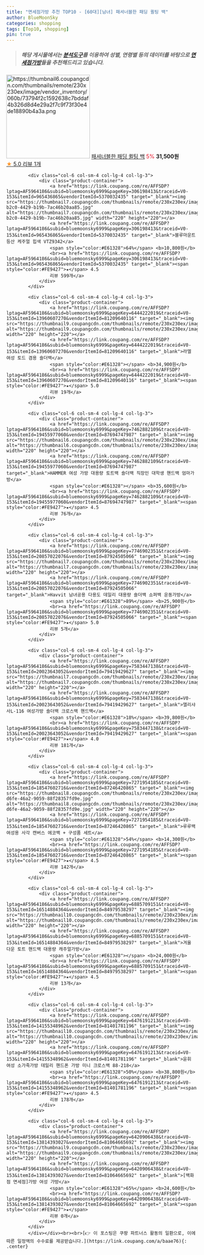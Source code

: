 ```yaml
---
title: "면세점가방 추천 TOP10 - [60대][남녀] 패셔너블한 패딩 퀼팅 백"
author: BlueMoonSky
categories: shopping
tags: [Top10, shopping]
pin: true
---
```


> ##### 해당 게시물에서는 [**분석도구**](https://itemscout.io/)를 이용하여 **성별**, **연령별** 등의 데이터를 바탕으로 [**면세점가방**](https://link.coupang.com/a/baae76)들을 추천해드리고 있습니다.
<div class="container"><div class="row">
            <div class="col-6 col-sm-4 col-lg-4 col-lg-3">
                <div class="product-container">
                    <a href="https://link.coupang.com/re/AFFSDP?lptag=AF5964186&subid=bluemoonsky6999&pageKey=7757925719&traceid=V0-153&itemId=20913988569&vendorItemId=87980913325" target="_blank"><img src="https://thumbnail6.coupangcdn.com/thumbnails/remote/230x230ex/image/vendor_inventory/060b/73794f2c1592638c7bddaf4b326d8d4e29a2f7c9f73f30e4de18890b4a3a.png" alt="https://thumbnail6.coupangcdn.com/thumbnails/remote/230x230ex/image/vendor_inventory/060b/73794f2c1592638c7bddaf4b326d8d4e29a2f7c9f73f30e4de18890b4a3a.png" width="220" height="220"></a>
                    <a href="https://link.coupang.com/re/AFFSDP?lptag=AF5964186&subid=bluemoonsky6999&pageKey=7757925719&traceid=V0-153&itemId=20913988569&vendorItemId=87980913325" target="_blank">패셔너블한 패딩 퀼팅 백</a>
                    <span style="color:#E61328">5%</span> <b>31,500원</b>
                    <br><a href="https://link.coupang.com/re/AFFSDP?lptag=AF5964186&subid=bluemoonsky6999&pageKey=7757925719&traceid=V0-153&itemId=20913988569&vendorItemId=87980913325" target="_blank"><span style="color:#FE9427">★</span> 5.0
                    리뷰 1개</a>
                </div>
            </div>
            
            <div class="col-6 col-sm-4 col-lg-4 col-lg-3">
                <div class="product-container">
                    <a href="https://link.coupang.com/re/AFFSDP?lptag=AF5964186&subid=bluemoonsky6999&pageKey=306198413&traceid=V0-153&itemId=965436865&vendorItemId=5370032435" target="_blank"><img src="https://thumbnail7.coupangcdn.com/thumbnails/remote/230x230ex/image/retail/images/2019/09/20/16/9/57527ce1-b2c0-4429-b19b-7ac46b20aa85.jpg" alt="https://thumbnail7.coupangcdn.com/thumbnails/remote/230x230ex/image/retail/images/2019/09/20/16/9/57527ce1-b2c0-4429-b19b-7ac46b20aa85.jpg" width="220" height="220"></a>
                    <a href="https://link.coupang.com/re/AFFSDP?lptag=AF5964186&subid=bluemoonsky6999&pageKey=306198413&traceid=V0-153&itemId=965436865&vendorItemId=5370032435" target="_blank">블루마운트 등산 케주얼 힙색 VTZ9342</a>
                    <span style="color:#E61328">64%</span> <b>10,800원</b>
                    <br><a href="https://link.coupang.com/re/AFFSDP?lptag=AF5964186&subid=bluemoonsky6999&pageKey=306198413&traceid=V0-153&itemId=965436865&vendorItemId=5370032435" target="_blank"><span style="color:#FE9427">★</span> 4.5
                    리뷰 599개</a>
                </div>
            </div>
            
            <div class="col-6 col-sm-4 col-lg-4 col-lg-3">
                <div class="product-container">
                    <a href="https://link.coupang.com/re/AFFSDP?lptag=AF5964186&subid=bluemoonsky6999&pageKey=6444222019&traceid=V0-153&itemId=13960607270&vendorItemId=81209640116" target="_blank"><img src="https://thumbnail9.coupangcdn.com/thumbnails/remote/230x230ex/image/vendor_inventory/a673/5a049b1fff47053005562d7311e1b5ee9e199b0a9ffca0fd6bc1ba66af2d.jpg" alt="https://thumbnail9.coupangcdn.com/thumbnails/remote/230x230ex/image/vendor_inventory/a673/5a049b1fff47053005562d7311e1b5ee9e199b0a9ffca0fd6bc1ba66af2d.jpg" width="220" height="220"></a>
                    <a href="https://link.coupang.com/re/AFFSDP?lptag=AF5964186&subid=bluemoonsky6999&pageKey=6444222019&traceid=V0-153&itemId=13960607270&vendorItemId=81209640116" target="_blank">라엘 여성 토드 겸용 숄더백</a>
                    <span style="color:#E61328"></span> <b>34,900원</b>
                    <br><a href="https://link.coupang.com/re/AFFSDP?lptag=AF5964186&subid=bluemoonsky6999&pageKey=6444222019&traceid=V0-153&itemId=13960607270&vendorItemId=81209640116" target="_blank"><span style="color:#FE9427">★</span> 5.0
                    리뷰 19개</a>
                </div>
            </div>
            
            <div class="col-6 col-sm-4 col-lg-4 col-lg-3">
                <div class="product-container">
                    <a href="https://link.coupang.com/re/AFFSDP?lptag=AF5964186&subid=bluemoonsky6999&pageKey=7462882109&traceid=V0-153&itemId=19455977060&vendorItemId=87694747987" target="_blank"><img src="https://thumbnail6.coupangcdn.com/thumbnails/remote/230x230ex/image/vendor_inventory/5a84/9858a9d1dd2f6ea16670e53aacc39d14f75481a03c298e2f6d259c721bed.jpg" alt="https://thumbnail6.coupangcdn.com/thumbnails/remote/230x230ex/image/vendor_inventory/5a84/9858a9d1dd2f6ea16670e53aacc39d14f75481a03c298e2f6d259c721bed.jpg" width="220" height="220"></a>
                    <a href="https://link.coupang.com/re/AFFSDP?lptag=AF5964186&subid=bluemoonsky6999&pageKey=7462882109&traceid=V0-153&itemId=19455977060&vendorItemId=87694747987" target="_blank">HAMMER 여성 가방 대용량 토트백 숄더백 직장인 대학생 핸드백 엄마가방</a>
                    <span style="color:#E61328"></span> <b>35,600원</b>
                    <br><a href="https://link.coupang.com/re/AFFSDP?lptag=AF5964186&subid=bluemoonsky6999&pageKey=7462882109&traceid=V0-153&itemId=19455977060&vendorItemId=87694747987" target="_blank"><span style="color:#FE9427">★</span> 4.5
                    리뷰 76개</a>
                </div>
            </div>
            
            <div class="col-6 col-sm-4 col-lg-4 col-lg-3">
                <div class="product-container">
                    <a href="https://link.coupang.com/re/AFFSDP?lptag=AF5964186&subid=bluemoonsky6999&pageKey=7746902351&traceid=V0-153&itemId=20857022076&vendorItemId=87924505066" target="_blank"><img src="https://thumbnail7.coupangcdn.com/thumbnails/remote/230x230ex/image/vendor_inventory/e20a/c9a35a6881cc2f15c2103bfd4b6d9bdaa3f869967623a70d2a35b4394ef5.jpg" alt="https://thumbnail7.coupangcdn.com/thumbnails/remote/230x230ex/image/vendor_inventory/e20a/c9a35a6881cc2f15c2103bfd4b6d9bdaa3f869967623a70d2a35b4394ef5.jpg" width="220" height="220"></a>
                    <a href="https://link.coupang.com/re/AFFSDP?lptag=AF5964186&subid=bluemoonsky6999&pageKey=7746902351&traceid=V0-153&itemId=20857022076&vendorItemId=87924505066" target="_blank">Havvit 남녀공용 다용도 데일리 대용량 숄더백 쇼퍼백 운동가방</a>
                    <span style="color:#E61328">89%</span> <b>25,900원</b>
                    <br><a href="https://link.coupang.com/re/AFFSDP?lptag=AF5964186&subid=bluemoonsky6999&pageKey=7746902351&traceid=V0-153&itemId=20857022076&vendorItemId=87924505066" target="_blank"><span style="color:#FE9427">★</span> 5.0
                    리뷰 5개</a>
                </div>
            </div>
            
            <div class="col-6 col-sm-4 col-lg-4 col-lg-3">
                <div class="product-container">
                    <a href="https://link.coupang.com/re/AFFSDP?lptag=AF5964186&subid=bluemoonsky6999&pageKey=7583447138&traceid=V0-153&itemId=20023643052&vendorItemId=79419429627" target="_blank"><img src="https://thumbnail7.coupangcdn.com/thumbnails/remote/230x230ex/image/vendor_inventory/101d/621fee4511a1726d58b25f403b4a24ceaa6a18f3dca5e0ee2c9b15e3f832.jpg" alt="https://thumbnail7.coupangcdn.com/thumbnails/remote/230x230ex/image/vendor_inventory/101d/621fee4511a1726d58b25f403b4a24ceaa6a18f3dca5e0ee2c9b15e3f832.jpg" width="220" height="220"></a>
                    <a href="https://link.coupang.com/re/AFFSDP?lptag=AF5964186&subid=bluemoonsky6999&pageKey=7583447138&traceid=V0-153&itemId=20023643052&vendorItemId=79419429627" target="_blank">엘리샤사L-116 여성가방 숄더백 크로스백 핸드백</a>
                    <span style="color:#E61328">18%</span> <b>39,800원</b>
                    <br><a href="https://link.coupang.com/re/AFFSDP?lptag=AF5964186&subid=bluemoonsky6999&pageKey=7583447138&traceid=V0-153&itemId=20023643052&vendorItemId=79419429627" target="_blank"><span style="color:#FE9427">★</span> 4.0
                    리뷰 181개</a>
                </div>
            </div>
            
            <div class="col-6 col-sm-4 col-lg-4 col-lg-3">
                <div class="product-container">
                    <a href="https://link.coupang.com/re/AFFSDP?lptag=AF5964186&subid=bluemoonsky6999&pageKey=7271954185&traceid=V0-153&itemId=18547602716&vendorItemId=87246420865" target="_blank"><img src="https://thumbnail8.coupangcdn.com/thumbnails/remote/230x230ex/image/retail/images/2023/09/20/10/1/5cfd1975-d6fe-46a2-9059-88f28357fd9e.jpg" alt="https://thumbnail8.coupangcdn.com/thumbnails/remote/230x230ex/image/retail/images/2023/09/20/10/1/5cfd1975-d6fe-46a2-9059-88f28357fd9e.jpg" width="220" height="220"></a>
                    <a href="https://link.coupang.com/re/AFFSDP?lptag=AF5964186&subid=bluemoonsky6999&pageKey=7271954185&traceid=V0-153&itemId=18547602716&vendorItemId=87246420865" target="_blank">루루백 여성용 사각 캔버스 에코백 + 구성품 세트</a>
                    <span style="color:#E61328">54%</span> <b>14,300원</b>
                    <br><a href="https://link.coupang.com/re/AFFSDP?lptag=AF5964186&subid=bluemoonsky6999&pageKey=7271954185&traceid=V0-153&itemId=18547602716&vendorItemId=87246420865" target="_blank"><span style="color:#FE9427">★</span> 4.5
                    리뷰 142개</a>
                </div>
            </div>
            
            <div class="col-6 col-sm-4 col-lg-4 col-lg-3">
                <div class="product-container">
                    <a href="https://link.coupang.com/re/AFFSDP?lptag=AF5964186&subid=bluemoonsky6999&pageKey=6885709151&traceid=V0-153&itemId=16514884364&vendorItemId=84979538297" target="_blank"><img src="https://thumbnail10.coupangcdn.com/thumbnails/remote/230x230ex/image/vendor_inventory/b2fb/f8609a9106e51ff34aea3d22397db206f66741bd265eebe997f7db970537.jpg" alt="https://thumbnail10.coupangcdn.com/thumbnails/remote/230x230ex/image/vendor_inventory/b2fb/f8609a9106e51ff34aea3d22397db206f66741bd265eebe997f7db970537.jpg" width="220" height="220"></a>
                    <a href="https://link.coupang.com/re/AFFSDP?lptag=AF5964186&subid=bluemoonsky6999&pageKey=6885709151&traceid=V0-153&itemId=16514884364&vendorItemId=84979538297" target="_blank">겨울 다운 토트 핸드백 대용량 캐주얼가방</a>
                    <span style="color:#E61328"></span> <b>24,000원</b>
                    <br><a href="https://link.coupang.com/re/AFFSDP?lptag=AF5964186&subid=bluemoonsky6999&pageKey=6885709151&traceid=V0-153&itemId=16514884364&vendorItemId=84979538297" target="_blank"><span style="color:#FE9427">★</span> 4.5
                    리뷰 13개</a>
                </div>
            </div>
            
            <div class="col-6 col-sm-4 col-lg-4 col-lg-3">
                <div class="product-container">
                    <a href="https://link.coupang.com/re/AFFSDP?lptag=AF5964186&subid=bluemoonsky6999&pageKey=6476191213&traceid=V0-153&itemId=14155348962&vendorItemId=81401781196" target="_blank"><img src="https://thumbnail10.coupangcdn.com/thumbnails/remote/230x230ex/image/vendor_inventory/70c8/54f5678c4df2d2fcfaccc208681dc3fe41706ce27949151ddeeb032a0304.png" alt="https://thumbnail10.coupangcdn.com/thumbnails/remote/230x230ex/image/vendor_inventory/70c8/54f5678c4df2d2fcfaccc208681dc3fe41706ce27949151ddeeb032a0304.png" width="220" height="220"></a>
                    <a href="https://link.coupang.com/re/AFFSDP?lptag=AF5964186&subid=bluemoonsky6999&pageKey=6476191213&traceid=V0-153&itemId=14155348962&vendorItemId=81401781196" target="_blank">윤휘 여성 소가죽가방 데일리 핸드폰 가방 미니 크로스백 88-218</a>
                    <span style="color:#E61328">50%</span> <b>38,800원</b>
                    <br><a href="https://link.coupang.com/re/AFFSDP?lptag=AF5964186&subid=bluemoonsky6999&pageKey=6476191213&traceid=V0-153&itemId=14155348962&vendorItemId=81401781196" target="_blank"><span style="color:#FE9427">★</span> 4.5
                    리뷰 178개</a>
                </div>
            </div>
            
            <div class="col-6 col-sm-4 col-lg-4 col-lg-3">
                <div class="product-container">
                    <a href="https://link.coupang.com/re/AFFSDP?lptag=AF5964186&subid=bluemoonsky6999&pageKey=6420906438&traceid=V0-153&itemId=13814393027&vendorItemId=81064665692" target="_blank"><img src="https://thumbnail9.coupangcdn.com/thumbnails/remote/230x230ex/image/vendor_inventory/e6c5/ec7c21d5112a6d831bc516a8f3e392578127900d679668f803100343fe60.jpg" alt="https://thumbnail9.coupangcdn.com/thumbnails/remote/230x230ex/image/vendor_inventory/e6c5/ec7c21d5112a6d831bc516a8f3e392578127900d679668f803100343fe60.jpg" width="220" height="220"></a>
                    <a href="https://link.coupang.com/re/AFFSDP?lptag=AF5964186&subid=bluemoonsky6999&pageKey=6420906438&traceid=V0-153&itemId=13814393027&vendorItemId=81064665692" target="_blank">[백화점 면세점]가방 여성 가방</a>
                    <span style="color:#E61328">65%</span> <b>24,600원</b>
                    <br><a href="https://link.coupang.com/re/AFFSDP?lptag=AF5964186&subid=bluemoonsky6999&pageKey=6420906438&traceid=V0-153&itemId=13814393027&vendorItemId=81064665692" target="_blank"><span style="color:#FE9427">★</span> 
                    리뷰 0개</a>
                </div>
            </div>
            </div></div><br><br>[👉 이 포스팅은 쿠팡 파트너스 활동의 일환으로, 이에 따른 일정액의 수수료를 제공받습니다.](https://link.coupang.com/a/baae76){: .center}